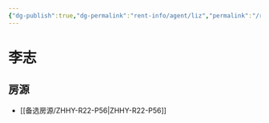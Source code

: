 ```yaml
---
{"dg-publish":true,"dg-permalink":"rent-info/agent/liz","permalink":"/rent-info/agent/liz/"}
---
```



# 李志

## 房源

- [[备选房源/ZHHY-R22-P56\|ZHHY-R22-P56]]


